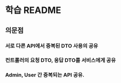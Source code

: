 # 학습 README

## 의문점

### 서로 다른 API에서 중복된 DTO 사용의 공유

### 컨트롤러의 요청 DTO, 응답 DTO를 서비스에게 공유

### Admin, User 간 중복되는 API 공유.

